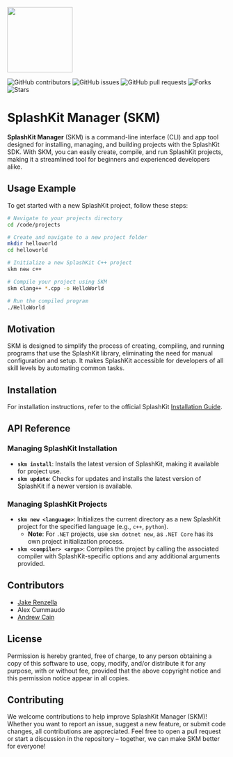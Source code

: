 <p align="left">
    <img width="150px" src="https://github.com/thoth-tech/.github/blob/main/images/splashkit.png"/>
</p>

![GitHub contributors](https://img.shields.io/github/contributors/thoth-tech/skm?label=Contributors&color=F5A623)
![GitHub issues](https://img.shields.io/github/issues/thoth-tech/skm?label=Issues&color=F5A623)
![GitHub pull requests](https://img.shields.io/github/issues-pr/thoth-tech/skm?label=Pull%20Requests&color=F5A623)
![Forks](https://img.shields.io/github/forks/thoth-tech/skm?label=Forks&color=F5A623)
![Stars](https://img.shields.io/github/stars/thoth-tech/skm?label=Stars&color=F5A623)

# SplashKit Manager (SKM)

**SplashKit Manager** (SKM) is a command-line interface (CLI) and app tool designed for installing, managing, and building projects with the SplashKit SDK. With SKM, you can easily create, compile, and run SplashKit projects, making it a streamlined tool for beginners and experienced developers alike.

## Usage Example

To get started with a new SplashKit project, follow these steps:

```bash
# Navigate to your projects directory
cd /code/projects

# Create and navigate to a new project folder
mkdir helloworld
cd helloworld

# Initialize a new SplashKit C++ project
skm new c++

# Compile your project using SKM
skm clang++ *.cpp -o HelloWorld

# Run the compiled program
./HelloWorld
```

## Motivation

SKM is designed to simplify the process of creating, compiling, and running programs that use the SplashKit library, eliminating the need for manual configuration and setup. It makes SplashKit accessible for developers of all skill levels by automating common tasks.

## Installation

For installation instructions, refer to the official SplashKit [Installation Guide](https://splashkit.io/installation/).

## API Reference

### Managing SplashKit Installation

- **`skm install`**: Installs the latest version of SplashKit, making it available for project use.
- **`skm update`**: Checks for updates and installs the latest version of SplashKit if a newer version is available.

### Managing SplashKit Projects

- **`skm new <language>`**: Initializes the current directory as a new SplashKit project for the specified language (e.g., `c++`, `python`).
    - **Note**: For `.NET` projects, use `skm dotnet new`, as `.NET Core` has its own project initialization process.
- **`skm <compiler> <args>`**: Compiles the project by calling the associated compiler with SplashKit-specific options and any additional arguments provided.

## Contributors

- [Jake Renzella](https://github.com/jakerenzella)
- Alex Cummaudo
- [Andrew Cain](https://github.com/macite/)

## License

Permission is hereby granted, free of charge, to any person obtaining a copy of this software to use, copy, modify, and/or distribute it for any purpose, with or without fee, provided that the above copyright notice and this permission notice appear in all copies.

## Contributing

We welcome contributions to help improve SplashKit Manager (SKM)! Whether you want to report an issue, suggest a new feature, or submit code changes, all contributions are appreciated. Feel free to open a pull request or start a discussion in the repository – together, we can make SKM better for everyone!
